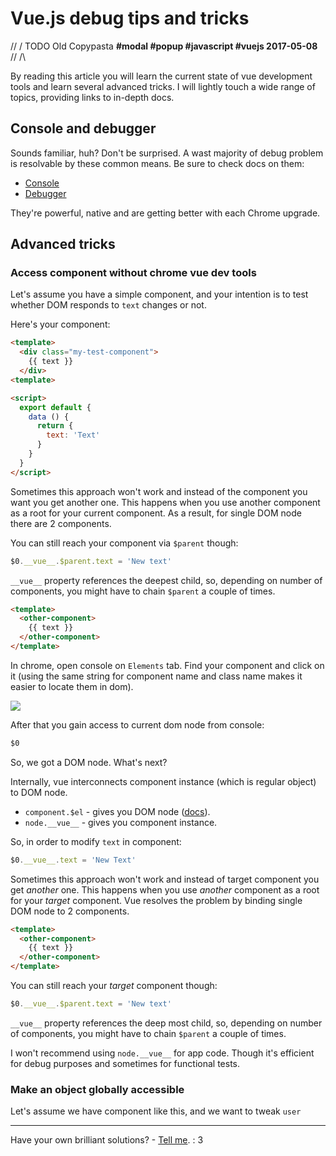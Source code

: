 # Vue.js debug tips and tricks

// \/ TODO Old Copypasta
**#modal #popup #javascript #vuejs 2017-05-08**
// /\

By reading this article you will learn the current state of vue development tools and learn several advanced tricks. I will lightly touch a wide range of topics, providing links to in-depth docs.

## Console and debugger

Sounds familiar, huh? Don't be surprised. A wast majority of debug problem is resolvable by these common means. Be sure to check docs on them:

* [Console][console docs]
* [Debugger][debugger docs]

They're powerful, native and are getting better with each Chrome upgrade.

## Advanced tricks

### Access component without chrome vue dev tools

Let's assume you have a simple component, and your intention is to test whether DOM responds to `text` changes or not.

Here's your component:

```html
<template>
  <div class="my-test-component">
    {{ text }}
  </div>
<template>

<script>
  export default {
    data () {
      return {
        text: 'Text'
      }
    }
  }
</script>
```

  Sometimes this approach won't work and instead of the component you want you get another one. This happens when you use another component as a root for your current component. As a result, for single DOM node there are 2 components.

  You can still reach your component via `$parent` though:

```javascript
$0.__vue__.$parent.text = 'New text'
```

`__vue__` property references the deepest child, so, depending on number of components, you might have to chain `$parent` a couple of times.
  
```html
<template>
  <other-component>
    {{ text }}
  </other-component>
</template>
```

In chrome, open console on `Elements` tab. Find your component and click on it (using the same string for component name and class name makes it easier to locate them in dom).

![][chrome console dom node selected]

After that you gain access to current dom node from console:

```javascript
$0
```

So, we got a DOM node. What's next?

Internally, vue interconnects component instance (which is regular object) to DOM node.

* `component.$el` - gives you DOM node ([docs][vue api el]).
* `node.__vue__` - gives you component instance.

So, in order to modify `text` in component:

```javascript
$0.__vue__.text = 'New Text'
```

Sometimes this approach won't work and instead of target component you get *another* one. This happens when you use *another* component as a root for your *target* component. Vue resolves the problem by binding single DOM node to 2 components.

```html
<template>
  <other-component>
    {{ text }}
  </other-component>
</template>
```

You can still reach your *target* component though:
```javascript
$0.__vue__.$parent.text = 'New text'
```

`__vue__` property references the deep most child, so, depending on number of components, you might have to chain `$parent` a couple of times.

I won't recommend using `node.__vue__` for app code. Though it's efficient for debug purposes and sometimes for functional tests.

### Make an object globally accessible

Let's assume we have component like this, and we want to tweak `user`

-----------------

Have your own brilliant solutions? - [Tell me](/README.md). : 3
 
[chrome console dom node selected]: https://i.imgur.com/gwPabus.png
[vue api el]: https://vuejs.org/v2/api/#vm-el
[console docs]: https://developer.mozilla.org/en-US/docs/Web/API/Console
[debugger docs]: https://developer.mozilla.org/en-US/docs/Web/JavaScript/Reference/Statements/debugger

